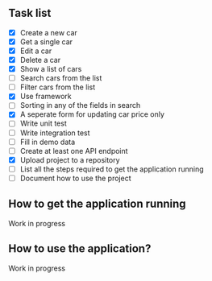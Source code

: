 ## Task list

- [x] Create a new car
- [x] Get a single car
- [x] Edit a car
- [x] Delete a car
- [x] Show a list of cars
- [ ] Search cars from the list
- [ ] Filter cars from the list
- [x] Use framework
- [ ] Sorting in any of the fields in search
- [x] A seperate form for updating car price only
- [ ] Write unit test
- [ ] Write integration test
- [ ] Fill in demo data
- [ ] Create at least one API endpoint
- [x] Upload project to a repository
- [ ] List all the steps required to get the application running
- [ ] Document how to use the project

## How to get the application running

Work in progress

## How to use the application?

Work in progress